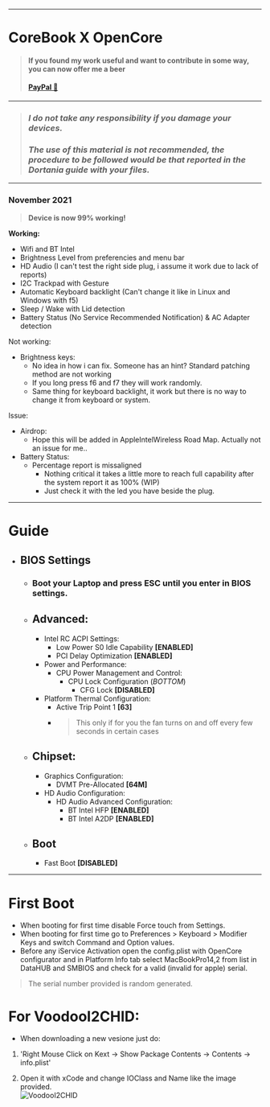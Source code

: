 
___________________________________________________________________________________

# CoreBook  X   OpenCore

> #### If you found my work useful and want to contribute in some way, you can now offer me a beer
> #### [PayPal 🍻](https://www.paypal.com/paypalme/boldiniroberto) 

___________________________________________________________________________________

> ### ***I do not take any responsibility if you damage your devices.***
> ### ***The use of this material is not recommended, the procedure to be followed would be that reported in the Dortania guide with your files.***

___________________________________________________________________________________

### November 2021
> **Device is now 99% working!**

**Working:**
- Wifi and BT Intel
- Brightness Level from preferencies and menu bar
- HD Audio (I can't test the right side plug, i assume it work due to lack of reports)
- I2C Trackpad with Gesture
- Automatic Keyboard backlight (Can't change it like in Linux and Windows with f5)
- Sleep / Wake with Lid detection
- Battery Status (No Service Recommended Notification) & AC Adapter detection

Not working:
- Brightness keys: 
  - No idea in how i can fix. Someone has an hint? Standard patching method are not working
  - If you long press f6 and f7 they will work randomly.
  - Same thing for keyboard backlight, it work but there is no way to change it from keyboard or system.

Issue:
- Airdrop: 
  - Hope this will be added in AppleIntelWireless Road Map.   Actually not an issue for me..
- Battery Status:
  - Percentage report is missaligned
    - Nothing critical it takes a little more to reach full capability after the system report it as 100% (WIP)
    - Just check it with the led you have beside the plug.

___________________________________________________________________________________

# Guide

- ## BIOS Settings
  - ### Boot your Laptop and press ESC until you enter in BIOS settings.
  - ## Advanced:
    - Intel RC ACPI Settings:
      - Low Power S0 Idle Capability  **[ENABLED]**
      - PCI Delay Optimization        **[ENABLED]**
    - Power and Performance:
      - CPU Power Management and Control:
        - CPU Lock Configuration (_BOTTOM_)
          - CFG Lock **[DISABLED]**
    - Platform Thermal Configuration:
      - Active Trip Point 1           **[63]** 
      - > This only if for you the fan turns on and off every few seconds in certain cases
  - ## Chipset:
    - Graphics Configuration:
      - DVMT Pre-Allocated            **[64M]**
    - HD Audio Configuration:
      - HD Audio Advanced Configuration:
        - BT Intel HFP                **[ENABLED]**
        - BT Intel A2DP               **[ENABLED]**
  - ## Boot
      - Fast Boot                       **[DISABLED]**
___________________________________________________________________________________

# First Boot

- When booting for first time disable Force touch from Settings.<br/>
- When booting for first time go to Preferences > Keyboard > Modifier Keys and switch Command and Option values.<br/>
- Before any iService Activation open the config.plist with OpenCore configurator and in Platform Info tab select MacBookPro14,2 from list in DataHUB and SMBIOS and check for a valid (invalid for apple) serial.<br/>

> The serial number provided is random generated.



# For VoodooI2CHID:
- When downloading a new vesione just do: <br/>
1. 'Right Mouse Click on Kext -> Show Package Contents -> Contents -> info.plist'

2. Open it with xCode and change IOClass and Name like the image provided.<br/>
![VoodooI2CHID](https://user-images.githubusercontent.com/51327886/114537073-0f20ef00-9c52-11eb-9644-af826e872b7e.png)
